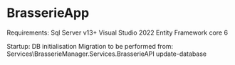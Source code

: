 # BrasserieApp
Requirements: 
Sql Server v13+
Visual Studio 2022
Entity Framework core 6

Startup:
DB initialisation
Migration to be performed from:
Services\BrasserieManager.Services.BrasserieAPI
update-database
